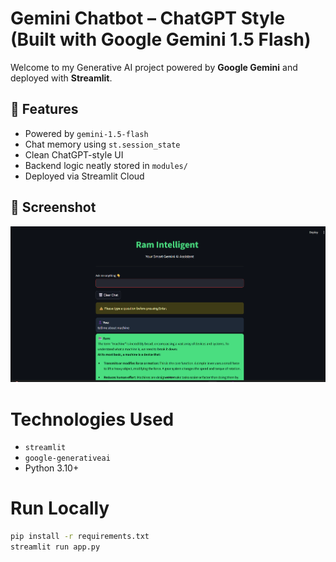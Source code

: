 # Gemini Chatbot – ChatGPT Style (Built with Google Gemini 1.5 Flash)

Welcome to my Generative AI project powered by **Google Gemini** and deployed with **Streamlit**.

## 🌟 Features

-  Powered by `gemini-1.5-flash`
-  Chat memory using `st.session_state`
-  Clean ChatGPT-style UI
-  Backend logic neatly stored in `modules/`
-  Deployed via Streamlit Cloud

## 📸 Screenshot

![Chatbot Screenshot](assets/screenshot.png)

# Technologies Used

- `streamlit`
- `google-generativeai`
- Python 3.10+

# Run Locally

```bash
pip install -r requirements.txt
streamlit run app.py
